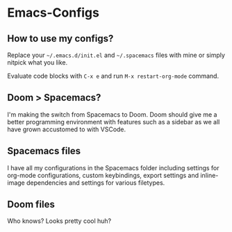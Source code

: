 # Emacs-Configs

## How to use my configs?
Replace your `~/.emacs.d/init.el` and `~/.spacemacs` files with mine or simply nitpick what you like.

Evaluate code blocks with `C-x e` and run `M-x restart-org-mode` command.

## Doom > Spacemacs?
I'm making the switch from Spacemacs to Doom. Doom should give me a better programming environment with features such as a sidebar as we all have grown accustomed to with VSCode.

## Spacemacs files
I have all my configurations in the Spacemacs folder including settings for org-mode configurations, custom keybindings, export settings and inline-image dependencies and settings for various filetypes.

## Doom files
Who knows? Looks pretty cool huh?
